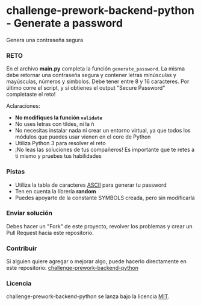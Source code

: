 # challenge-prework-backend-python - Generate a password

Genera una contraseña segura

### RETO
En el archivo **main.py** completa la función `generate_password`. La misma debe retornar una contraseña segura y contener letras minúsculas y mayúsculas, números y símbolos. Debe tener entre 8 y 16 caracteres. Por último corre el script, y si obtienes el output "Secure Password" completaste el reto!

Aclaraciones:
- **No modifiques la función `validate`**
- No uses letras con tildes, ni la ñ
- No necesitas instalar nada ni crear un entorno virtual, ya que todos los módulos que puedes usar vienen en el core de Python
- Utiliza Python 3 para resolver el reto
- ¡No leas las soluciones de tus compañeros! Es importante que te retes a ti mismo y pruebes tus habilidades

### Pistas

- Utiliza la tabla de caracteres [ASCII](http://www.asciitable.com/) para generar tu password
- Ten en cuenta la librería **random**
- Puedes apoyarte de la constante SYMBOLS creada, pero sin modificarla

### Enviar solución

Debes hacer un "Fork" de este proyecto, revolver los problemas y crear un Pull Request hacia este repositorio.

### Contribuir

Si alguien quiere agregar o mejorar algo, puede hacerlo directamente en este repositorio: [challenge-prework-backend-python](https://github.com/platzimaster/challenge-prework-backend-python/)

### Licencia
challenge-prework-backend-python se lanza bajo la licencia [MIT](https://opensource.org/licenses/MIT).